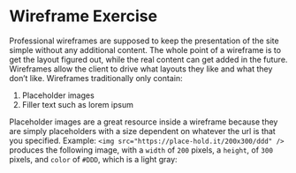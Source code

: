 # Wireframe Exercise

Professional wireframes are supposed to keep the presentation of the site simple without any additional content.
The whole point of a wireframe is to get the layout figured out, while the real content can get added in the future.
Wireframes allow the client to drive what layouts they like and what they don’t like. Wireframes traditionally only contain:

1. Placeholder images
2. Filler text such as lorem ipsum

Placeholder images are a great resource inside a wireframe because they are simply
placeholders with a size dependent on whatever the url is that you specified.
Example: `<img src="https://place-hold.it/200x300/ddd" />` produces the following image, with a `width` of `200` pixels, a `height`, of `300` pixels, and `color` of `#DDD`, which is a light gray:
